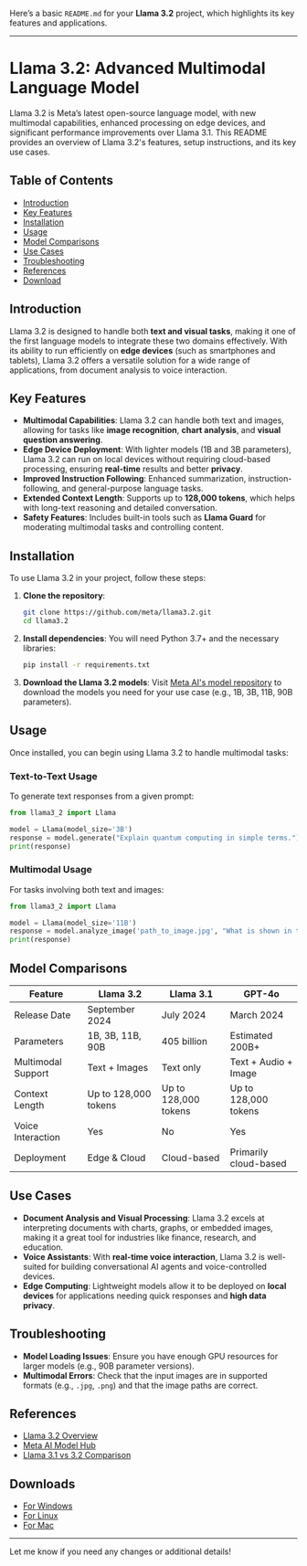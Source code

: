 Here’s a basic `README.md` for your **Llama 3.2** project, which highlights its key features and applications.

---

# Llama 3.2: Advanced Multimodal Language Model

Llama 3.2 is Meta’s latest open-source language model, with new multimodal capabilities, enhanced processing on edge devices, and significant performance improvements over Llama 3.1. This README provides an overview of Llama 3.2's features, setup instructions, and its key use cases.

## Table of Contents

- [Introduction](#introduction)
- [Key Features](#key-features)
- [Installation](#installation)
- [Usage](#usage)
- [Model Comparisons](#model-comparisons)
- [Use Cases](#use-cases)
- [Troubleshooting](#troubleshooting)
- [References](#references)
- [Download](#downloads)

## Introduction

Llama 3.2 is designed to handle both **text and visual tasks**, making it one of the first language models to integrate these two domains effectively. With its ability to run efficiently on **edge devices** (such as smartphones and tablets), Llama 3.2 offers a versatile solution for a wide range of applications, from document analysis to voice interaction.

## Key Features

- **Multimodal Capabilities**: Llama 3.2 can handle both text and images, allowing for tasks like **image recognition**, **chart analysis**, and **visual question answering**.
- **Edge Device Deployment**: With lighter models (1B and 3B parameters), Llama 3.2 can run on local devices without requiring cloud-based processing, ensuring **real-time** results and better **privacy**.
- **Improved Instruction Following**: Enhanced summarization, instruction-following, and general-purpose language tasks.
- **Extended Context Length**: Supports up to **128,000 tokens**, which helps with long-text reasoning and detailed conversation.
- **Safety Features**: Includes built-in tools such as **Llama Guard** for moderating multimodal tasks and controlling content.

## Installation

To use Llama 3.2 in your project, follow these steps:

1. **Clone the repository**:
   ```bash
   git clone https://github.com/meta/llama3.2.git
   cd llama3.2
   ```

2. **Install dependencies**:
   You will need Python 3.7+ and the necessary libraries:
   ```bash
   pip install -r requirements.txt
   ```

3. **Download the Llama 3.2 models**:
   Visit [Meta AI's model repository](https://github.com/meta-ai) to download the models you need for your use case (e.g., 1B, 3B, 11B, 90B parameters).

## Usage

Once installed, you can begin using Llama 3.2 to handle multimodal tasks:

### Text-to-Text Usage
To generate text responses from a given prompt:
```python
from llama3_2 import Llama

model = Llama(model_size='3B')
response = model.generate("Explain quantum computing in simple terms.")
print(response)
```

### Multimodal Usage
For tasks involving both text and images:
```python
from llama3_2 import Llama

model = Llama(model_size='11B')
response = model.analyze_image('path_to_image.jpg', "What is shown in this image?")
print(response)
```

## Model Comparisons

| Feature            | Llama 3.2                | Llama 3.1                | GPT-4o                      |
|--------------------|--------------------------|--------------------------|-----------------------------|
| Release Date       | September 2024            | July 2024                | March 2024                  |
| Parameters         | 1B, 3B, 11B, 90B         | 405 billion               | Estimated 200B+              |
| Multimodal Support | Text + Images             | Text only                | Text + Audio + Image         |
| Context Length     | Up to 128,000 tokens      | Up to 128,000 tokens      | Up to 128,000 tokens         |
| Voice Interaction  | Yes                       | No                       | Yes                          |
| Deployment         | Edge & Cloud              | Cloud-based              | Primarily cloud-based        |

## Use Cases

- **Document Analysis and Visual Processing**: Llama 3.2 excels at interpreting documents with charts, graphs, or embedded images, making it a great tool for industries like finance, research, and education.
- **Voice Assistants**: With **real-time voice interaction**, Llama 3.2 is well-suited for building conversational AI agents and voice-controlled devices.
- **Edge Computing**: Lightweight models allow it to be deployed on **local devices** for applications needing quick responses and **high data privacy**.

## Troubleshooting

- **Model Loading Issues**: Ensure you have enough GPU resources for larger models (e.g., 90B parameter versions).
- **Multimodal Errors**: Check that the input images are in supported formats (e.g., `.jpg`, `.png`) and that the image paths are correct.

## References

- [Llama 3.2 Overview](https://blog.getbind.co/llama-3.2-overview)
- [Meta AI Model Hub](https://github.com/meta-ai)
- [Llama 3.1 vs 3.2 Comparison](https://getmeta.ai/release-notes)

## Downloads

- [For Windows](https://ollama.com/download/windows)
- [For Linux](https://ollama.com/download/linux)
- [For Mac](https://ollama.com/download/mac)

---

Let me know if you need any changes or additional details!
